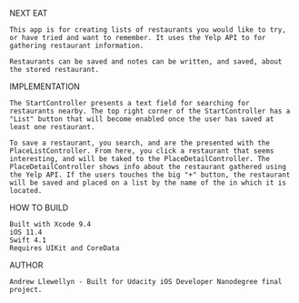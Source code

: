 

NEXT EAT

    This app is for creating lists of restaurants you would like to try, or have tried and want to remember. It uses the Yelp API to for gathering restaurant information.

    Restaurants can be saved and notes can be written, and saved, about the stored restaurant.


IMPLEMENTATION

    The StartController presents a text field for searching for restaurants nearby. The top right corner of the StartController has a "List" button that will become enabled once the user has saved at least one restaurant.

    To save a restaurant, you search, and are the presented with the PlaceListController. From here, you click a restaurant that seems interesting, and will be taked to the PlaceDetailController. The PlaceDetailController shows info about the restaurant gathered using the Yelp API. If the users touches the big "+" button, the restaurant will be saved and placed on a list by the name of the in which it is located.

HOW TO BUILD

    Built with Xcode 9.4
    iOS 11.4
    Swift 4.1
    Requires UIKit and CoreData

AUTHOR

    Andrew Llewellyn - Built for Udacity iOS Developer Nanodegree final project.
